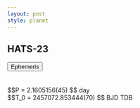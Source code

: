 ```yaml
---
layout: post
style: planet
---
```

<script src="../js/planets.js"></script>

## HATS-23

<!-- Tab links -->
<div class="tab">
<button class="tablinks" onclick="openCity(event, 'Ephemeris')">Ephemeris</button>
</div>

<!-- Tab content -->
<div id="Ephemeris" class="tabcontent" markdown="1">
<br/><br/>
$$P = 2.1605156(45) $$ day <br/>
$$T_0 = 2457072.853444(70) $$ BJD TDB
<br/><br/>
<br/><br/>
</div>


